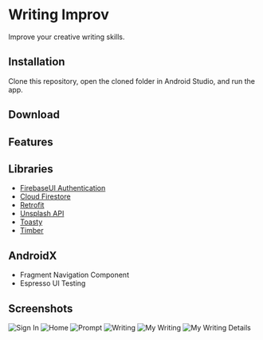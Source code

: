 # Writing Improv
Improve your creative writing skills.

## Installation
Clone this repository, open the cloned folder in Android Studio, and run the app.

## Download

## Features

## Libraries
- [FirebaseUI Authentication](https://firebase.google.com/docs/auth/android/firebaseui)
- [Cloud Firestore](https://firebase.google.com/docs/firestore)
- [Retrofit](https://square.github.io/retrofit)
- [Unsplash API](https://unsplash.com/developers)
- [Toasty](https://github.com/GrenderG/Toasty)
- [Timber](https://github.com/JakeWharton/timber)

## AndroidX
- Fragment Navigation Component
- Espresso UI Testing

## Screenshots
![Sign In](Screenshot_1.png)
![Home](Screenshot_2.png)
![Prompt](Screenshot_3.png)
![Writing](Screenshot_4.png)
![My Writing](Screenshot_5.png)
![My Writing Details](Screenshot_6.png)